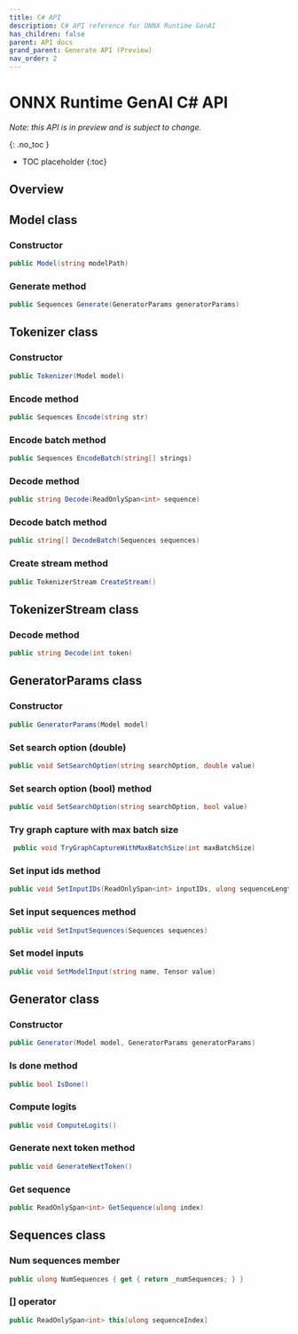 ```yaml
---
title: C# API
description: C# API reference for ONNX Runtime GenAI
has_children: false
parent: API docs
grand_parent: Generate API (Preview)
nav_order: 2
---
```


# ONNX Runtime GenAI C# API

_Note: this API is in preview and is subject to change._

{: .no_toc }

* TOC placeholder
{:toc}

## Overview

## Model class

### Constructor

```csharp
public Model(string modelPath)
```

### Generate method

```csharp
public Sequences Generate(GeneratorParams generatorParams)
```

## Tokenizer class

### Constructor

```csharp
public Tokenizer(Model model)
```

### Encode method

```csharp
public Sequences Encode(string str)
```

### Encode batch method

```csharp
public Sequences EncodeBatch(string[] strings)
```

### Decode method

```csharp
public string Decode(ReadOnlySpan<int> sequence)
```

### Decode batch method

```csharp
public string[] DecodeBatch(Sequences sequences)
```

### Create stream method

```csharp
public TokenizerStream CreateStream()
```

## TokenizerStream class

### Decode method

```csharp
public string Decode(int token)
```

## GeneratorParams class

### Constructor

```csharp
public GeneratorParams(Model model)
```

### Set search option (double)

```csharp
public void SetSearchOption(string searchOption, double value)
```

### Set search option (bool) method

```csharp
public void SetSearchOption(string searchOption, bool value)
```

### Try graph capture with max batch size

```csharp
 public void TryGraphCaptureWithMaxBatchSize(int maxBatchSize)
```

### Set input ids method

```csharp
public void SetInputIDs(ReadOnlySpan<int> inputIDs, ulong sequenceLength, ulong batchSize)
```

### Set input sequences method

```csharp
public void SetInputSequences(Sequences sequences)
```

### Set model inputs

```csharp
public void SetModelInput(string name, Tensor value)
```


## Generator class

### Constructor

```csharp
public Generator(Model model, GeneratorParams generatorParams)
```

### Is done method

```csharp
public bool IsDone()
```

### Compute logits

```csharp
public void ComputeLogits()
```

### Generate next token method

```csharp
public void GenerateNextToken()
```

### Get sequence

```csharp
public ReadOnlySpan<int> GetSequence(ulong index)
```

## Sequences class

### Num sequences member

```csharp
public ulong NumSequences { get { return _numSequences; } }
```

### [] operator

```csharp
public ReadOnlySpan<int> this[ulong sequenceIndex]
```

